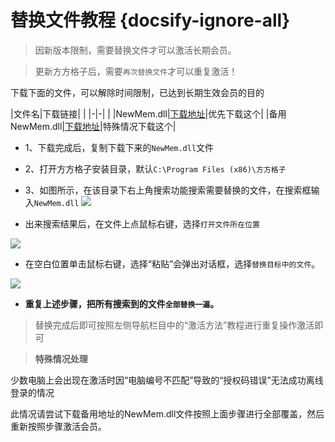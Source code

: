 # 替换文件教程 {docsify-ignore-all}

> 因新版本限制，需要替换文件才可以激活长期会员。

> 更新方方格子后，需要`再次替换文件`才可以重复激活！

下载下面的文件，可以解除时间限制，已达到长期生效会员的目的

|文件名|下载链接| |
|-|-| |
|NewMem.dll|[下载地址](https://wwzf.lanzouv.com/i6VK92iigiyh)|优先下载这个|
|备用NewMem.dll|[下载地址](https://wwzf.lanzouv.com/iTKY32iigjhg)|特殊情况下载这个|

- 1、下载完成后，复制下载下来的`NewMem.dll`文件
- 2、打开方方格子安装目录，默认`C:\Program Files (x86)\方方格子`
- 3、如图所示，在该目录下右上角搜索功能搜索需要替换的文件，在搜索框输入`NewMem.dll`
![](https://blog.tengzhou.ren/2024/ffcell/install/QQ20241230-170139.png)

- 出来搜索结果后，在文件上点鼠标右键，选择`打开文件所在位置`

![](https://blog.tengzhou.ren/2024/ffcell/install/QQ20241230-170256.png)

- 在空白位置单击鼠标右键，选择“粘贴”会弹出对话框，选择`替换目标中的文件`。

![](https://blog.tengzhou.ren/2024/ffcell/install/QQ20241230-170453.png)

- **重复上述步骤，把所有搜索到的文件`全部替换一遍`。**

>替换完成后即可按照左侧导航栏目中的“激活方法”教程进行重复操作激活即可

>**特殊情况处理**

少数电脑上会出现在激活时因“电脑编号不匹配”导致的“授权码错误”无法成功离线登录的情况

此情况请尝试下载备用地址的NewMem.dll文件按照上面步骤进行全部覆盖，然后重新按照步骤激活会员。



